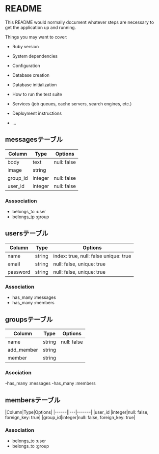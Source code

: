 # README

This README would normally document whatever steps are necessary to get the
application up and running.

Things you may want to cover:

* Ruby version

* System dependencies

* Configuration

* Database creation

* Database initialization

* How to run the test suite

* Services (job queues, cache servers, search engines, etc.)

* Deployment instructions

* ...



## messagesテーブル

|Column|Type|Options|
|------|---|-------|
|body    |text   |null: false|
|image   |string ||
|group_id|integer|null: false|
|user_id |integer|null: false|

### Asssociation
- belongs_to :user
- belongs_tp :group


## usersテーブル

|Column|Type|Options|
|------|---|-------|
|name    |string|index: true, null: false  unique: true|
|email   |string|null: false, unique: true|
|password|string|null: false, unique: true|

### Association
- has_many :messages
- has_many :members


## groupsテーブル

|Column|Type|Options|
|------|---|-------|
|name      |string|null: false|
|add_member|string||
|member    |string||

### Asociation
-has_many :messages
-has_many :members


## membersテーブル

|Column|Type|Options|
|------||---|-------|
|user_id |integer|null: false, foreign_key: true|
|group_id|integer|null: false, foreign_key: true|

### Association
- belongs_to :user
- belongs_to :group



